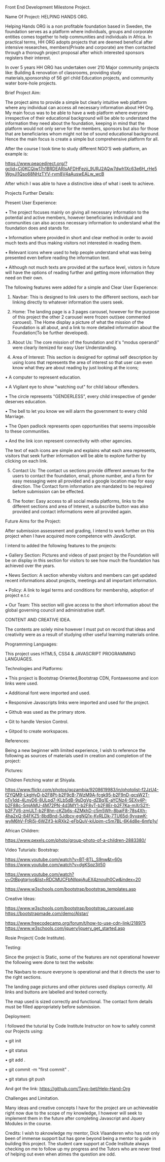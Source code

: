 Front End Development Milestone Project.

Name Of Project: HELPING HANDS ORG.

Helping Hands ORG is a non profitable foundation based in Sweden, the foundation serves as a platform where individuals, groups and corporate entities comes together to help communities and individuals in Africa. In practical terms, HH ORG adopts projects that are deemed benefical after intensive researches, members(Private and corporate) are then contacted through a thorough project proposal after which interested sponsors registers their interest. 

In over 5 years HH ORG has undertaken over 210 Major community projects like: Building & renovation of classrooms, providing study materials,sponsorship of 56 girl child Education projects, and community water bore-hole projects.

Brief Project Aim:

The project aims to provide a simple but clearly intuitive web platform where any individual can access all necessary information about HH Org. My main focus was to be able to have a web platform where everyone irrespective of their educational background will be able to understand the information they need about the foundation, keeping in mind that the platform would not only serve for the members, sponsors but also for those that are beneficiaries whom might not be of sound educational background.
Hence the main focus is create a simple but comprehensive platform for all.

After the course I took time to study different NGO'S web platform, an example is:

 https://www.peacedirect.org/?gclid=Cj0KCQjw17n1BRDEARIsAFDHFezjj_9URJ2AQw7dwh1Xc63e6H_rHe5WgyJl1Qso68NHzTYV-rvm8V4aAuswEALw_wcB
 
 After which I was able to have a distinctive idea of what i seek to achieve.
 
Projects Further Details:

Present User Experience:

•	The project focuses mainly on giving all necessary information to the potential and active members, however beneficiaries individual and communities can also access necessary information to understand what the foundation does and stands for.

•	Information where provided in short and clear method in order to avoid much texts and thus making visitors not interested in reading them.

•	Relevant icons where used to help people understand what was being presented even before reading the information text.

•	Although not much texts are provided at the surface level, vistors in future will have the options of reading further and getting more information they need on their own.


The following features were added for a simple and Clear User Experience:

1.	Navbar: This is designed to link users to the different sections, each bar linking directly to whatever information the users seek.

2.	Home: The landing page is a 3 pages carousel, however for the purpose of this project the other 2 carousel were frozen out(see commented carouesl). The Home display a picture of what the mission of the Foundation is all about, and a link to more detailed information about the Foundation(To be further developed).

3.	About Us: The core mission of the foundation and it's "modus operandi" were clearly itemized for easy User Understanding.

4.	Area of Interest: This section is designed for optimal self description by using Icons that represents the area of interest so that user can even know what they are about reading by just looking at the icons;

•	A computer to represent education. 

•	A Vigilant eye to show "watching out" for child labour offenders. 

•	The circle represents "GENDERLESS", every child irrespective of gender deserves education. 

•	The bell to let you know we will alarm the government to every child Marriage. 

•	The Open padlock represents open opportunities that seems impossible to these communities.

•	And the link icon represent connectivity with other agencies.

The text of each icons are simple and explains what each area represents, visitors that seek further information will be able to explore further by clicking on each link.

5.	Contact Us: The contact us sections provide different avenues for the users to contact the foundation, email, phone number, and a form for easy messaging were all provided and a google location map for easy direction. The Contact form information are mandated to be required before submission can be effected.

6.	The footer: Easy access to all social media platforms, links to the different sections and area of Interest, a subscribe button was also provided and contact informations were all provided again.

Future Aims for the Project:

After submission assessment and grading, I intend to work further on this project when I have acquired more competence with JavaScript.

I intend to added the following features to the projects:

•	Gallery Section: Pictures and videos of past project by the Foundation will be on display in this section for visitors to see how much the foundation has achieved over the years.

•	News Section: A section whereby visitors and members can get updated recent informations about projects, meetings and all important information.

•	Policy: A link to legal terms and conditions for membership, adoption of project e.t.c

•	Our Team: This section will give access to the short information about the global governing council and administrative staff.

CONTENT AND CREATIVE IDEA.


The contents are solely mine however I must put on record that ideas and creativity were as a result of studying other useful learning materials online.

Programming Languages: 

This project uses HTML5, CSS4 & JAVASCRIPT PROGRAMMING LANGUAGES.

Technologies and Platforms:

•	This project is Bootstrap Oriented,Bootstrap CDN, Fontawesome and icon links were used. 

•	Additional font were imported and used.

•	Responsive Javascripts links were imported and used for the project. 

•	Github was used as the primary store. 

•	Git to handle Version Control. 

•	Gitpod to create workspaces.

References:


Being a new beginner with limited experience, I wish to reference the following as sources of materials used in creation and completion of the project:

Pictures: 

Children Fetching water at Shiyala. 

https://www.flickr.com/photos/gozambia/9208619983/in/photolist-f2JzU4-f2YQM9-LkgHyD-b2F8Pt-b2F9cB-7WzM9A-fcgk95-b2F9nD-qcsW2T-nTv1dd-4LnvD6-8ULpd7-KLb5dB-9sDgVg-dZBq1E-aYCNz4-5EXy4P-b2F88c-5mjAMU-4M72PN-4d3MY1-b2F8vT-b2F8Er-b2F7Ka-mXrS2Y-b2F7V6-zmULT-b2F8hn-cKZb6s-4ZMkhD-c5m5Wh-8bajF8-78s4Xh-4ha2xQ-84FKZ5-8bdBnd-5Jdbcy-egNQ1x-KyRLDk-7TU65d-9yvawK-wyM6hV-FtRj5j-6WZjf3-kiRXk2-eFbQuV-kiUpjm-c5m7BL-6K4d8e-6mfp1y/

 African Children:
 
 https://www.pexels.com/photo/group-photo-of-a-children-2883380/
 
Video Tuturials: Bootstrap:

 https://www.youtube.com/watch?v=BT-8TL_S9nw&t=60s https://www.youtube.com/watch?v=dgKSqz3it50
 
 https://www.youtube.com/watch?v=OtBpgtqrjyo&list=RDCMUCFbNIlppjAuEX4znoulh0Cw&index=20 
 
 https://www.w3schools.com/bootstrap/bootstrap_templates.asp
 
Creative Ideas:


 https://www.w3schools.com/bootstrap/bootstrap_carousel.asp https://bootstrapmade.com/demo/Alstar/ 
 
 https://www.freecodecamp.org/forum/t/how-to-use-cdn-link/218975 https://www.w3schools.com/jquery/jquery_get_started.asp
 
Rosie Project( Code Institute).


Testing: 


Since the project is Static, some of the features are not operational however the following were done to test the website:

The Navbars to ensure everyone is operational and that it directs the user to the right sections. 

The landing page pictures and other pictures used displays correctly. All links and buttons are labelled and texted correctly. 

The map used is sized correctly and functional. The contact form details must be filled appropriately before submission.


Deployment:

I followed the tuturial by Code Institute Instructor on how to safely commit our Projects using:

•	git init

•	git status 

•	git add .

•	git commit -m "first commit" .

•	git status git push

And got the link: https://github.com/Tayo-bet/Help-Hand-Org

Challenges and Limitation.

Many ideas and creative concepts I have for the project are un achieveable right now due to the scope of my knowledge, I however will seek to implement them in the future after completing Javascript and Jquery Modules in the course.


Credits: 
I wish to aknowledge my mentor, Dick Vlaanderen who has not only been of immense support but has gone beyond being a mentor to guide in building this project. The student care support at Code Institute always checking on me to follow up my progress and the Tutors who are never tired of helping out even when atimes the question are odd.









